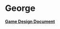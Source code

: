 # George

**[Game Design Document](https://docs.google.com/document/d/1u-mLzHPixxN-tJSKUHhB9HVVOKTck7F3Rb7inuLh95A/edit?usp=sharing)**
